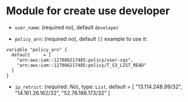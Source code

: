 # Module for create use developer

- `user_name`: (required _no_), default `developer`

- `policy_arn`: (required _no_), default `[]`
example to use it:
```
variable "policy_arn" {
  default     = [
    "arn:aws:iam::127086217485:policy/user-sqs",
    "arn:aws:iam::127086217485:policy/T_S3_LIST_READ"
  ]
}
```

- `ip_retrict`: (required: _No_), type: `List`,   default = [ 
                                        "13.114.248.99/32",
                                        "14.161.26.162/32",
                                        "52.76.186.173/32"
                                      ]

